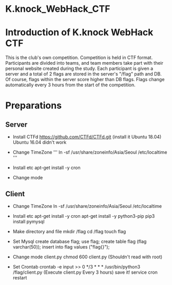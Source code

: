# K.knock_WebHack_CTF

# Introduction of K.knock WebHack CTF
This is the club's own competition.
Competition is held in CTF format. Participants are divided into teams,
and team members take part with their personal website created during the study.
Each participant is given a server and a total of 2 flags are stored in the server's "/flag" path and DB.
Of course, flags within the server score higher than DB flags.
Flags change automatically every 3 hours from the start of the competition.


# Preparations

## Server
- Install CTFd
https://github.com/CTFd/CTFd.git
(install it Ubuntu 18.04) Ubuntu 16.04 didn't work

- Change TimeZone
'''
ln -sf /usr/share/zoneinfo/Asia/Seoul /etc/localtime
'''
- Install etc
apt-get install -y cron

- Change mode 

## Client
- Change TimeZone
ln -sf /usr/share/zoneinfo/Asia/Seoul /etc/localtime

- Install etc
apt-get install -y cron
apt-get install -y python3-pip
pip3 install pymysql

- Make directory and file
mkdir /flag
cd /flag
touch flag

- Set Mysql
create database flag;
use flag;
create table flag (flag varchar(50));
insert into flag values ("flag{}");

- Change mode client.py
chmod 600 client.py
(Shouldn't read with root)

- Set Crontab
crontab -e
input >> 0 */3 * * * /usr/bin/python3 /flag/client.py
(Execute client.py Every 3 hours) save it!
service cron restart

